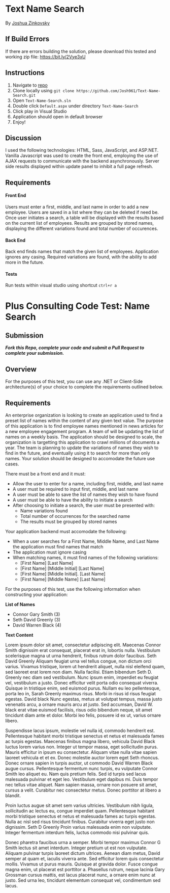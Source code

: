 # Text Name Search

By [Joshua Zinkovsky](mailto:joshua.zky@gmail.com)

## If Build Errors

If there are errors building the solution, please download this tested and working zip file: https://bit.ly/2Vye3xU

## Instructions

1. Navigate to [repo](https://github.com/Josh961/Text-Name-Search)
2. Clone locally using
   `git clone https://github.com/Josh961/Text-Name-Search.git`
3. Open `Text-Name-Search.sln`
4. Double click `Default.aspx` under directory `Text-Name-Search`
5. Click play in Visual Studio
6. Application should open in default browser
7. Enjoy!

## Discussion

I used the following technologies: HTML, Sass, JavaScript, and ASP.NET.
Vanilla Javascript was used to create the front end, employing the use 
of AJAX requests to communicate with the backend asynchronously. Server
side results displayed within update panel to inhibit a full page refresh.

## Requirements

#### Front End

Users must enter a first, middle, and last name in order to add a new employee. Users
are saved in a list where they can be deleted if need be. Once user initiates a search, a table
will be displayed with the results based on the current list of employees. Results are grouped by
stored names, displaying the different variations found and total number of occurences.

#### Back End

Back end finds names that match the given list of employees. Application ignores any casing.
Required variations are found, with the ability to add more in the future. 

#### Tests

Run tests within visual studio using shortcut `ctrl+r a`

# Plus Consulting Code Test: Name Search

## Submission
_**Fork this Repo, complete your code and submit a Pull Request to complete your submission.**_

## Overview
For the purposes of this test, you can use any .NET or Client-Side architecture(s) of your choice to complete the requirements outlined below.

## Requirements
An enterprise organization is looking to create an application used to find a preset list of names within the content of any given text value. The purpose of this application is to find employee names mentioned in news articles for a new employee engagement program. A team of will be updating the list of names on a weekly basis. The application should be designed to scale, the organization is targetting this application to crawl millions of documents a year.  The team is planning to update the variations of names they wish to find in the future, and eventually using it to search for more than only names. Your solution should be designed to accomodate the future use cases.

There must be a front end and it must:
* Allow the user to enter for a name, including first, middle, and last name
* A user must be required to input first, middle, and last name
* A user must be able to save the list of names they wish to have found
* A user must be able to have the ability to initiate a search
* After choosing to initiate a search, the user must be presented with:
  * Name variations found
  * Total number of occurrences for the searched name
  * The results must be grouped by stored names

Your application backend must accomodate the following:
* When a user searches for a First Name, Middle Name, and Last Name the application must find names that match
* The application must ignore casing
* When matching names, it must find names of the following variations: 
  * [First Name] [Last Name]
  * [First Name] [Middle Initial] [Last Name]
  * [First Name] [Middle Initial]. [Last Name]
  * [First Name] [Middle Name] [Last Name]


For the purposes of this test, use the following information when constructing your application:

**List of Names**
* Connor Gary Smith (3)
* Seth David Greenly (3)
* David Warren Black (4)

**Text Content**

Lorem ipsum dolor sit amet, consectetur adipiscing elit. Maecenas Connor Smith dignissim erat consequat, placerat erat in, lobortis nulla. Vestibulum scelerisque magna ut urna hendrerit, finibus rutrum dolor faucibus. Seth David Greenly Aliquam feugiat urna vel tellus congue, non dictum orci varius. Vivamus tristique, lorem ut hendrerit aliquet, nulla nisl eleifend quam, sed laoreet erat lorem non diam. Nulla facilisi. Etiam bibendum  Seth D. Greenly nec diam sed vestibulum. Nunc ipsum enim, imperdiet eu feugiat vel, vestibulum a justo. Donec efficitur velit porta odio consequat viverra. Quisque in tristique enim, sed euismod purus. Nullam eu leo pellentesque, porta leo in, Sarah Greenly maximus risus. Morbi in risus id risus feugiat egestas. David black Nunc egestas, metus at volutpat tempus, massa justo venenatis arcu, a ornare mauris arcu at justo. Sed accumsan, David W. black erat vitae euismod facilisis, risus odio bibendum neque, sit amet tincidunt diam ante et dolor. Morbi leo felis, posuere id ex ut, varius ornare libero.

Suspendisse lacus ipsum, molestie vel nulla id, commodo hendrerit est. Pellentesque habitant morbi tristique senectus et netus et malesuada fames ac turpis egestas. Maecenas finibus magna libero, vehicula David Black luctus lorem varius non. Integer ut tempor massa, eget sollicitudin purus. Mauris efficitur in ipsum eu consectetur. Aliquam vitae nulla vitae sapien laoreet vehicula et et ex. Donec molestie auctor lorem eget Seth rhoncus. Donec ornare sapien in turpis auctor, ut commodo David Warren Black augue cursus. Pellentesque fermentum nunc turpis, eu vulputate Connor Smith leo aliquet eu. Nam quis pretium felis. Sed id turpis sed lacus malesuada pulvinar et eget leo. Vestibulum eget dapibus mi. Duis tempor nec tellus vitae aliquet. Nam sapien massa, ornare non posuere sit amet, cursus a velit. Curabitur nec consectetur metus. Donec porttitor at libero a blandit.

Proin luctus augue sit amet sem varius ultricies. Vestibulum nibh ligula, sollicitudin ac lectus eu, congue imperdiet quam. Pellentesque habitant morbi tristique senectus et netus et malesuada fames ac turpis egestas. Nulla ac nisl sed risus tincidunt finibus. Curabitur viverra eget justo non dignissim. Seth D Greenly Proin varius malesuada enim non vulputate. Integer fermentum interdum felis, luctus commodo nisi pulvinar quis.

Donec pharetra faucibus urna a semper. Morbi tempor maximus Connor G Smith lectus sit amet interdum. Integer pretium ut est non vulputate. Aliquam pulvinar turpis laoreet dictum ultrices. Aenean diam metus, David semper at quam et, iaculis viverra ante. Sed efficitur lorem quis consectetur mollis. Vivamus ut purus mauris. Quisque at gravida dolor. Fusce congue magna enim, ut placerat est porttitor a. Phasellus rutrum, neque lacinia Gary Grossman cursus mattis, est lacus placerat nunc, a ornare enim nunc at justo. Sed urna leo, tincidunt elementum consequat vel, condimentum sed lacus.

